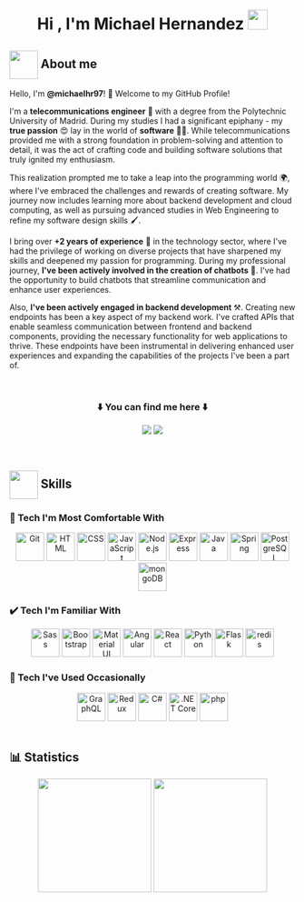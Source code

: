 <h1 align="center"><b>Hi , I'm Michael Hernandez </b><img src="https://media.giphy.com/media/hvRJCLFzcasrR4ia7z/giphy.gif" width="35"></h1>

## <img src = "https://github.com/7oSkaaa/7oSkaaa/blob/main/Images/about_me.gif?raw=true" width = 50px style="vertical-align: middle;"><strong> About me</strong>

Hello, I'm **@michaelhr97**! 👋 Welcome to my GitHub Profile!

I'm a **telecommunications engineer** 📡 with a degree from the Polytechnic University of Madrid. During my studies I had a significant epiphany - my **true passion** 😍 lay in the world of **software** 👨‍💻. While telecommunications provided me with a strong foundation in problem-solving and attention to detail, it was the act of crafting code and building software solutions that truly ignited my enthusiasm.

This realization prompted me to take a leap into the programming world 🌍, where I've embraced the challenges and rewards of creating software. My journey now includes learning more about backend development and cloud computing, as well as pursuing advanced studies in Web Engineering to refine my software design skills 🖌️.

I bring over **+2 years of experience** 💼 in the technology sector, where I've had the privilege of working on diverse projects that have sharpened my skills and deepened my passion for programming. During my professional journey, **I've been actively involved in the creation of chatbots** 🤖. I've had the opportunity to build chatbots that streamline communication and enhance user experiences.

Also, **I've been actively engaged in backend development** ⚒️. Creating new endpoints has been a key aspect of my backend work. I've crafted APIs that enable seamless communication between frontend and backend components, providing the necessary functionality for web applications to thrive. These endpoints have been instrumental in delivering enhanced user experiences and expanding the capabilities of the projects I've been a part of.

<br>

<h3 align="center"> ⬇️ You can find me here ⬇️</h3>
<p align="center">
    <a href="https://github.com/michaelhr97?tab=repositories" target="_blank"><img
            src="https://img.shields.io/badge/GitHub-100000?style=for-the-badge&logo=github&logoColor=white"/></a>
        <a href="https://www.linkedin.com/in/michaelhernandezrala/" target="blank" target="_blank"><img
                src="https://img.shields.io/badge/LinkedIn-0077B5?style=for-the-badge&logo=linkedin&logoColor=white"/></a>
</p>

<br/>

## <img src="https://media2.giphy.com/media/QssGEmpkyEOhBCb7e1/giphy.gif?cid=ecf05e47a0n3gi1bfqntqmob8g9aid1oyj2wr3ds3mg700bl&rid=giphy.gif" width ="50" style="vertical-align: middle;"><strong> Skills</strong>

### 🚀 Tech I'm Most Comfortable With

<div align="center">
	<img width="50" src="https://user-images.githubusercontent.com/25181517/192108372-f71d70ac-7ae6-4c0d-8395-51d8870c2ef0.png" alt="Git" title="Git"/>
	<img width="50" src="https://user-images.githubusercontent.com/25181517/192158954-f88b5814-d510-4564-b285-dff7d6400dad.png" alt="HTML" title="HTML"/>
	<img width="50" src="https://user-images.githubusercontent.com/25181517/183898674-75a4a1b1-f960-4ea9-abcb-637170a00a75.png" alt="CSS" title="CSS"/>
	<img width="50" src="https://user-images.githubusercontent.com/25181517/117447155-6a868a00-af3d-11eb-9cfe-245df15c9f3f.png" alt="JavaScript" title="JavaScript"/>
	<img width="50" src="https://user-images.githubusercontent.com/25181517/183568594-85e280a7-0d7e-4d1a-9028-c8c2209e073c.png" alt="Node.js" title="Node.js"/>
	<img width="50" src="https://user-images.githubusercontent.com/25181517/183859966-a3462d8d-1bc7-4880-b353-e2cbed900ed6.png" alt="Express" title="Express"/>
	<img width="50" src="https://user-images.githubusercontent.com/25181517/117201156-9a724800-adec-11eb-9a9d-3cd0f67da4bc.png" alt="Java" title="Java"/>
	<img width="50" src="https://user-images.githubusercontent.com/25181517/117201470-f6d56780-adec-11eb-8f7c-e70e376cfd07.png" alt="Spring" title="Spring"/>
	<img width="50" src="https://user-images.githubusercontent.com/25181517/117208740-bfb78400-adf5-11eb-97bb-09072b6bedfc.png" alt="PostgreSQL" title="PostgreSQL"/>
	<img width="50" src="https://user-images.githubusercontent.com/25181517/182884177-d48a8579-2cd0-447a-b9a6-ffc7cb02560e.png" alt="mongoDB" title="mongoDB"/>
</div>

### ✔️ Tech I'm Familiar With

<div align="center">
	<img width="50" src="https://user-images.githubusercontent.com/25181517/192158956-48192682-23d5-4bfc-9dfb-6511ade346bc.png" alt="Sass" title="Sass"/>
	<img width="50" src="https://user-images.githubusercontent.com/25181517/183898054-b3d693d4-dafb-4808-a509-bab54cf5de34.png" alt="Bootstrap" title="Bootstrap"/>
	<img width="50" src="https://user-images.githubusercontent.com/25181517/189716630-fe6c084c-6c66-43af-aa49-64c8aea4a5c2.png" alt="Material UI" title="Material UI"/>
	<img width="50" src="https://user-images.githubusercontent.com/25181517/183890595-779a7e64-3f43-4634-bad2-eceef4e80268.png" alt="Angular" title="Angular"/>
	<img width="50" src="https://user-images.githubusercontent.com/25181517/183897015-94a058a6-b86e-4e42-a37f-bf92061753e5.png" alt="React" title="React"/>
	<img width="50" src="https://user-images.githubusercontent.com/25181517/183423507-c056a6f9-1ba8-4312-a350-19bcbc5a8697.png" alt="Python" title="Python"/>
	<img width="50" src="https://user-images.githubusercontent.com/25181517/183423775-2276e25d-d43d-4e58-890b-edbc88e915f7.png" alt="Flask" title="Flask"/>
	<img width="50" src="https://user-images.githubusercontent.com/25181517/182884894-d3fa6ee0-f2b4-4960-9961-64740f533f2a.png" alt="redis" title="redis"/>
</div>

### 🙂 Tech I've Used Occasionally

<div align="center">
	<img width="50" src="https://user-images.githubusercontent.com/25181517/192107856-aa92c8b1-b615-47c3-9141-ed0d29a90239.png" alt="GraphQL" title="GraphQL"/>
	<img width="50" src="https://user-images.githubusercontent.com/25181517/187896150-cc1dcb12-d490-445c-8e4d-1275cd2388d6.png" alt="Redux" title="Redux"/>
	<img width="50" src="https://user-images.githubusercontent.com/25181517/121405384-444d7300-c95d-11eb-959f-913020d3bf90.png" alt="C#" title="C#"/>
	<img width="50" src="https://user-images.githubusercontent.com/25181517/121405754-b4f48f80-c95d-11eb-8893-fc325bde617f.png" alt=".NET Core" title=".NET Core"/>
	<img width="50" src="https://user-images.githubusercontent.com/25181517/183570228-6a040b9f-3ddf-47a2-a201-743121dac664.png" alt="php" title="php"/>
</div>

<br/>

## 📊 **Statistics**

<div align="center">
  <img height=200 align="center" src="https://github-readme-stats.vercel.app/api?username=michaelhr97&theme=blueberry" />
  <img height=200 align="center" src="https://github-readme-stats.vercel.app/api/top-langs?username=michaelhr97&theme=blueberry&layout=compact&langs_count=8&card_width=120" />
</div>
